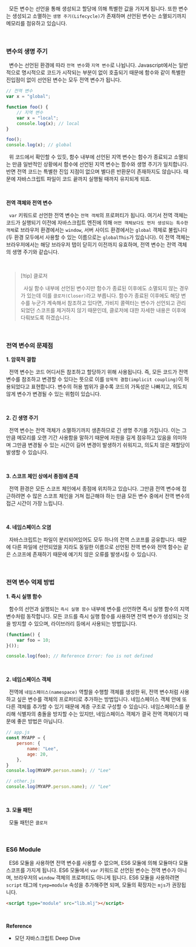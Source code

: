 
&nbsp;&nbsp;모든 변수는 선언을 통해 생성되고 할당에 의해 특별한 값을 가지게 됩니다. 또한 변수는 생성되고 소멸하는 `생명 주기(Lifecycle)`가 존재하며 선언된 변수는 소멸되기까지 메모리를 점유하고 있습니다.

<br>

### 변수의 생명 주기

&nbsp;&nbsp;변수는 선언된 환경에 따라 `전역 변수`와 `지역 변수`로 나뉩니다. Javascript에서는 일반적으로 명시적으로 코드가 시작되는 부분이 없이 호출되기 때문에 함수와 같이 특별한 진입점이 없이 선언된 변수는 모두 전역 변수가 됩니다.

```javascript
// 전역 변수
var x = "global";

function foo() {
	// 지역 변수
	var x = "local";
	console.log(x); // local
}

foo();
console.log(x); // global
```


&nbsp;&nbsp;위 코드에서 확인할 수 있듯, 함수 내부에 선언된 지역 변수는 함수가 종료되고 소멸되는 만큼 일반적인 상황에서 함수에 선언된 지역 변수는 함수와 생명 주기가 일치합니다. 반면 전역 코드는 특별한 진입 지점이 없으며 별다른 반환문이 존재하지도 않습니다. 때문에 자바스크립트 파일이 코드 끝까지 실행될 때까지 유지되게 되죠. 

<br>

**전역 객체와 전역 변수**

&nbsp;&nbsp;`var` 키워드로 선언한 전역 변수는 `전역 객체`의 프로퍼티가 됩니다. 여기서 전역 객체는 코드가 실행되기 이전에 자바스크립트 엔진에 의해 `어떤 객체보다도 먼저 생성되는 특수한 객체`로 브라우저 환경에서는 `window`, 서버 사이드 환경에서는 `global` 객체로 불립니다(두 환경 모두에서 사용할 수 있는 이름으로는 `globalThis`가 있습니다). 이 전역 객체는 브라우저에서는 해당 브라우저 탭이 닫히기 이전까지 유효하며, 전역 변수는 전역 객체의 생명 주기와 같습니다.

<br>

>[!tip] 클로저
>
>&nbsp;&nbsp;사실 함수 내부에 선언된 변수지만 함수가 종료된 이후에도 소멸되지 않는 경우가 있는데 이를 `클로저(Closer)`라고 부릅니다. 함수가 종료된 이후에도 해당 변수를 누군가 계속해서 참조하고 있다면, 가비지 콜렉터는 변수가 선언되고 관리되었던 스코프를 제거하지 않기 때문인데, 클로저에 대한 자세한 내용은 이후에 다뤄보도록 하겠습니다.

<br>

### 전역 변수의 문제점

**1. 암묵적 결합**

&nbsp;&nbsp;전역 변수는 코드 어디서든 참조하고 할당하기 위해 사용됩니다. 즉, 모든 코드가 전역 변수를 참조하고 변경할 수 있다는 뜻으로 이를 `암묵적 결합(implicit coupling)`이 허용되었다고 표현합니다. 변수의 허용 범위가 클수록 코드의 가독성은 나빠지고, 의도치 않게 변수가 변경될 수 있는 위험이 있습니다.

<br>

**2. 긴 생명 주기**

&nbsp;&nbsp;전역 변수는 전역 객체가 소멸하기까지 생존하므로 긴 생명 주기를 가집니다. 이는 그만큼 메모리를 오랜 기간 사용함을 말하기 때문에 자원을 길게 점유하고 있음을 의미하며 그만큼 변경될 수 있는 시간이 길어 변경이 발생하기 쉬워지고, 의도치 않은 재할당이 발생할 수 있습니다.

<br>

**3. 스코프 체인 상에서 종점에 존재**

&nbsp;&nbsp;전역 환경은 모든 스코프 체인에서 종점에 위치하고 있습니다. 그만큼 전역 변수에 접근하려면 수 많은 스코프 체인을 거쳐 접근해야 하는 만큼 모든 변수 중에서 전역 변수의 접근 시간이 가장 느립니다.

<br>

**4. 네임스페이스 오염**

&nbsp;&nbsp;자바스크립트는 파일이 분리되어있어도 모두 하나의 전역 스코프를 공유합니다. 때문에 다른 파일에 선언되었을 지라도 동일한 이름으로 선언된 전역 변수와 전역 함수는 같은 스코프에 존재하기 때문에 예기치 않은 오류를 발생시킬 수 있습니다.

<br>

### 전역 변수 억제 방법

**1. 즉시 실행 함수**

&nbsp;&nbsp;함수의 선언과 실행되는 `즉시 실행 함수` 내부에 변수를 선언하면 즉시 실행 함수의 지역 변수처럼 동작합니다. 모든 코드를 즉시 실행 함수를 사용하면 전역 변수가 생성되는 것을 방지할 수 있으며, 라이브러리 등에서 사용되는 방법입니다.

```javascript
(function() {
	var foo = 10;
}());

console.log(foo); // Reference Error: foo is not defined
```

<br>

**2. 네임스페이스 객체**

&nbsp;&nbsp;전역에 `네임스페이스(namespace)` 역할을 수행할 객체를 생성한 뒤, 전역 변수처럼 사용하고 싶은 변수를 객체의 프로퍼티로 추가하는 방법입니다. 네임스페이스 객체 안에 또 다른 객체를 추가할 수 있기 때문에 계층 구조로 구성할 수 있습니다. 네임스페이스를 분리해 식별자의 충돌을 방지할 수는 있지만, 네임스페이스 객체가 결국 전역 객체이기 때문에 좋은 방법은 아닙니다.

```javascript
// app.js
const MYAPP = {
	person: {
		name: "Lee",
		age: 20,
	},
}
console.log(MYAPP.person.name); // "Lee"

// other.js
console.log(MYAPP.person.name); // "Lee"
```

<br>

**3. 모듈 패턴**

&nbsp;&nbsp;모듈 패턴은 `클로저`

<br>

### ES6 Module

&nbsp;&nbsp;ES6 모듈을 사용하면 전역 변수를 사용할 수 없으며, ES6 모듈에 의해 모듈마다 모듈 스코프를 가지게 됩니다. ES6 모듈에서 `var` 키워드로 선언된 변수는 전역 변수가 아니며, 브라우저의 `window` 객체의 프로퍼티도 아니게 됩니다. ES6 모듈을 사용하려면 `script` 태그에 `tyep=module` 속성을 추가해주면 되며, 모듈의 확장자는 `mjs`가 권장됩니다.

```html
<script type="module" src="lib.mlj"></script>
```

<br>

**Reference**

- 모던 자바스크립트 Deep Dive
